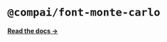 # `@compai/font-monte-carlo`

[**Read the docs &rarr;**](https://components.ai/docs/typefaces/monte-carlo)
